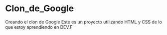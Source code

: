 # Clon_de_Google
Creando el clon de Google
Este es un proyecto utilizando HTML y CSS de lo que estoy aprendiendo en DEV.F
